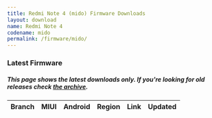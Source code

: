 ```yaml
---
title: Redmi Note 4 (mido) Firmware Downloads
layout: download
name: Redmi Note 4
codename: mido
permalink: /firmware/mido/
---
```


### Latest Firmware
##### This page shows the latest downloads only. If you're looking for old releases check [the archive](/archive/firmware/mido/).

<div class="table-responsive-md" id="table-wrapper">
<table id="firmware" class="display dt-responsive nowrap compact table table-striped table-hover table-sm">
    <thead class="thead-dark">
        <tr>
            <th>Branch</th>
            <th>MIUI</th>
            <th>Android</th>
            <th>Region</th>
            <th>Link</th>
            <th>Updated</th>
        </tr>
    </thead>
    <script>loadFirmwareDownloads('mido', 'latest')</script>
</table>
</div>
